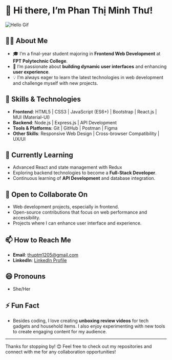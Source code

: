 # 👋 Hi there, I’m Phan Thị Minh Thư!
![Hello Gif](https://media.giphy.com/media/HscDLzkO8EOTmgkhQP/giphy.gif?cid=790b7611vja7qyeldfopw8vl5x3se2awj35z0i8j0belbxxv&ep=v1_gifs_search&rid=giphy.gif&ct=g)

## 👩‍💻 About Me
- 🎓 I’m a final-year student majoring in **Frontend Web Development** at **FPT Polytechnic College**.
- 👀 I’m passionate about **building dynamic user interfaces** and enhancing **user experience**.
- 💡 I’m always eager to learn the latest technologies in web development and challenge myself with new projects.

## 🚀 Skills & Technologies
- **Frontend**: HTML5 | CSS3 | JavaScript (ES6+) | Bootstrap | React.js | MUI (Material-UI)
- **Backend**: Node.js | Express.js | API Development
- **Tools & Platforms**: Git | GitHub | Postman | Figma
- **Other Skills**: Responsive Web Design | Cross-browser Compatibility | UX/UI

## 🌱 Currently Learning
- Advanced React and state management with Redux
- Exploring backend technologies to become a **Full-Stack Developer**.
- Continuous learning of **API Development** and database integration.

## 🤝 Open to Collaborate On
- Web development projects, especially in frontend.
- Open-source contributions that focus on web performance and accessibility.
- Projects where I can enhance user interface and experience.

## 📫 How to Reach Me
- **Email**: thuptm1205@gmail.com
- **LinkedIn**: [LinkedIn Profile](https://www.linkedin.com)

## 😄 Pronouns
- She/Her

## ⚡ Fun Fact
- Besides coding, I love creating **unboxing review videos** for tech gadgets and household items. I also enjoy experimenting with new tools to create engaging content for my audience.

---

Thanks for stopping by! 😊 Feel free to check out my repositories and connect with me for any collaboration opportunities!

<!---
ThuHocVietCode/ThuHocVietCode is a ✨ special ✨ repository because its README.md (this file) appears on your GitHub profile.
You can click the Preview link to take a look at your changes.
--->



